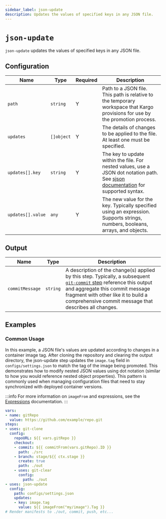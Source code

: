 ```yaml
---
sidebar_label: json-update
description: Updates the values of specified keys in any JSON file.
---
```


# `json-update`

`json-update` updates the values of specified keys in any JSON file.

## Configuration

| Name | Type | Required | Description |
|------|------|----------|-------------|
| `path` | `string` | Y | Path to a JSON file. This path is relative to the temporary workspace that Kargo provisions for use by the promotion process. |                      |
| `updates` | `[]object` | Y | The details of changes to be applied to the file. At least one must be specified. |
| `updates[].key` | `string` | Y | The key to update within the file. For nested values, use a JSON dot notation path. See [sjson documentation](https://github.com/tidwall/sjson) for supported syntax. |
| `updates[].value`| `any` | Y | The new value for the key. Typically specified using an expression. Supports strings, numbers, booleans, arrays, and objects. |

## Output

| Name | Type | Description |
|------|------|-------------|
| `commitMessage` | `string` | A description of the change(s) applied by this step. Typically, a subsequent [`git-commit` step](git-commit.md) reference this output and aggregate this commit message fragment with other like it to build a comprehensive commit message that describes all changes. |

## Examples

### Common Usage

In this example, a JSON file's values are updated according to changes in a
container image tag. After cloning the repository and clearing the output
directory, the json-update step updates the `image.tag` field in
`configs/settings.json` to match the tag of the image being promoted.
This demonstrates how to modify nested JSON values using dot notation
(similar to how you would reference nested object properties). This pattern
is commonly used when managing configuration files that need to stay
synchronized with deployed container versions.

:::info
For more information on `imageFrom` and expressions, see the
[Expressions](../40-expressions.md#functions) documentation.
:::

```yaml
vars:
- name: gitRepo
  value: https://github.com/example/repo.git
steps:
- uses: git-clone
  config:
    repoURL: ${{ vars.gitRepo }}
    checkout:
    - commit: ${{ commitFrom(vars.gitRepo).ID }}
      path: ./src
    - branch: stage/${{ ctx.stage }}
      create: true
      path: ./out
    - uses: git-clear
      config:
        path: ./out
- uses: json-update
  config:
    path: configs/settings.json
    updates:
    - key: image.tag
      value: ${{ imageFrom("my/image").Tag }}
# Render manifests to ./out, commit, push, etc...
```
